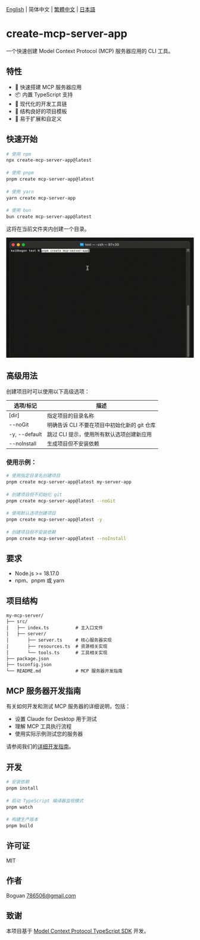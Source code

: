 [English](../README.md) | 简体中文 | [繁體中文](README_zh-TW.md) | [日本語](README_ja-JP.md)

# create-mcp-server-app

一个快速创建 Model Context Protocol (MCP) 服务器应用的 CLI 工具。

## 特性

- 🚀 快速搭建 MCP 服务器应用
- 📦 内置 TypeScript 支持
- 🔧 现代化的开发工具链
- 📝 结构良好的项目模板
- 🎯 易于扩展和自定义

## 快速开始

```bash
# 使用 npm
npx create-mcp-server-app@latest

# 使用 pnpm
pnpm create mcp-server-app@latest

# 使用 yarn
yarn create mcp-server-app

# 使用 bun
bun create mcp-server-app@latest
```

这将在当前文件夹内创建一个目录。

![Server Demo](https://raw.githubusercontent.com/boguan/create-mcp-app/main/packages/docs/server.gif)

## 高级用法

创建项目时可以使用以下高级选项：

| 选项/标记 | 描述 |
|------------|-------------|
| [dir] | 指定项目的目录名称 |
| --noGit | 明确告诉 CLI 不要在项目中初始化新的 git 仓库 |
| -y, --default | 跳过 CLI 提示，使用所有默认选项创建新应用 |
| --noInstall | 生成项目但不安装依赖 |

### 使用示例：

```bash
# 使用指定目录名创建项目
pnpm create mcp-server-app@latest my-server-app

# 创建项目但不初始化 git
pnpm create mcp-server-app@latest --noGit

# 使用默认选项创建项目
pnpm create mcp-server-app@latest -y

# 创建项目但不安装依赖
pnpm create mcp-server-app@latest --noInstall
```

## 要求

- Node.js >= 18.17.0
- npm、pnpm 或 yarn

## 项目结构

```
my-mcp-server/
├── src/
│   ├── index.ts          # 主入口文件
│   ├── server/
│       ├── server.ts     # 核心服务器实现
│       ├── resources.ts  # 资源相关实现
│       └── tools.ts      # 工具相关实现
├── package.json
├── tsconfig.json
└── README.md             # MCP 服务器开发指南
```

## MCP 服务器开发指南

有关如何开发和测试 MCP 服务器的详细说明，包括：
- 设置 Claude for Desktop 用于测试
- 理解 MCP 工具执行流程
- 使用实际示例测试您的服务器

请参阅我们的[详细开发指南](https://github.com/boguan/create-mcp-app/blob/main/apps/create-mcp-server-app/boilerplate/base/README.md)。

## 开发

```bash
# 安装依赖
pnpm install

# 启动 TypeScript 编译器监视模式
pnpm watch

# 构建生产版本
pnpm build
```

## 许可证

MIT

## 作者

Boguan <786506@gmail.com>

## 致谢

本项目基于 [Model Context Protocol TypeScript SDK](https://github.com/modelcontextprotocol/typescript-sdk) 开发。